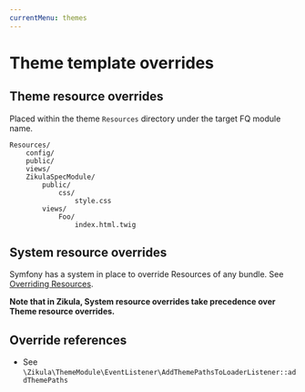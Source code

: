 ```yaml
---
currentMenu: themes
---
```

# Theme template overrides

## Theme resource overrides

Placed within the theme `Resources` directory under the target FQ module name.

```
Resources/
    config/
    public/
    views/
    ZikulaSpecModule/
        public/
            css/
                style.css
        views/
            Foo/
                index.html.twig
```

## System resource overrides

Symfony has a system in place to override Resources of any bundle. See 
[Overriding Resources](https://symfony.com/doc/current/bundles/override.html#templates).

**Note that in Zikula, System resource overrides take precedence over Theme resource overrides.**

## Override references

- See `\Zikula\ThemeModule\EventListener\AddThemePathsToLoaderListener::addThemePaths`
